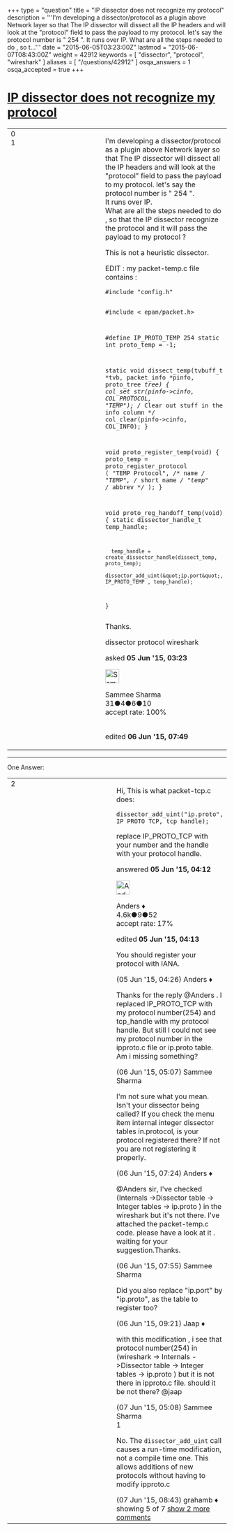 +++
type = "question"
title = "IP dissector does not recognize my protocol"
description = '''I&#x27;m developing a dissector/protocol as a plugin above Network layer so that The IP dissector will dissect all the IP headers and will look at the &quot;protocol&quot; field to pass the payload to my protocol. let&#x27;s say the protocol number is &quot; 254 &quot;. It runs over IP. What are all the steps needed to do , so t...'''
date = "2015-06-05T03:23:00Z"
lastmod = "2015-06-07T08:43:00Z"
weight = 42912
keywords = [ "dissector", "protocol", "wireshark" ]
aliases = [ "/questions/42912" ]
osqa_answers = 1
osqa_accepted = true
+++

<div class="headNormal">

# [IP dissector does not recognize my protocol](/questions/42912/ip-dissector-does-not-recognize-my-protocol)

</div>

<div id="main-body">

<div id="askform">

<table id="question-table" style="width:100%;"><colgroup><col style="width: 50%" /><col style="width: 50%" /></colgroup><tbody><tr class="odd"><td style="width: 30px; vertical-align: top"><div class="vote-buttons"><span id="post-42912-upvote" class="ajax-command post-vote up" rel="nofollow" title="I like this post (click again to cancel)"> </span><div id="post-42912-score" class="post-score" title="current number of votes">0</div><span id="post-42912-downvote" class="ajax-command post-vote down" rel="nofollow" title="I dont like this post (click again to cancel)"> </span> <span id="favorite-mark" class="ajax-command favorite-mark" rel="nofollow" title="mark/unmark this question as favorite (click again to cancel)"> </span><div id="favorite-count" class="favorite-count">1</div></div></td><td><div id="item-right"><div class="question-body"><p>I'm developing a dissector/protocol as a plugin above Network layer so that The IP dissector will dissect all the IP headers and will look at the "protocol" field to pass the payload to my protocol. let's say the protocol number is " 254 ".<br />
It runs over IP.<br />
What are all the steps needed to do , so that the IP dissector recognize the protocol and it will pass the payload to my protocol ?</p><p>This is not a heuristic dissector.</p><p>EDIT : my packet-temp.c file contains :</p><pre><code>#include &quot;config.h&quot;

#include &lt; epan/packet.h&gt;

#define IP_PROTO_TEMP 254
static int proto_temp = -1;

static void dissect_temp(tvbuff_t *tvb, packet_info *pinfo, proto_tree     *tree)
{
      col_set_str(pinfo-&gt;cinfo, COL_PROTOCOL, &quot;TEMP&quot;);
      /* Clear out stuff in the info column */
      col_clear(pinfo-&gt;cinfo, COL_INFO);
 }

 void proto_register_temp(void)
 {
       proto_temp = proto_register_protocol (
                 &quot;TEMP Protocol&quot;, /* name       */
                 &quot;TEMP&quot;,      /* short name */
                 &quot;temp&quot;       /* abbrev     */
                 );
  }

  void proto_reg_handoff_temp(void)
 {
      static dissector_handle_t temp_handle;

      temp_handle = create_dissector_handle(dissect_temp, proto_temp);
      dissector_add_uint(&quot;ip.port&quot;, IP_PROTO_TEMP , temp_handle);
 }</code></pre><p>Thanks.</p></div><div id="question-tags" class="tags-container tags"><span class="post-tag tag-link-dissector" rel="tag" title="see questions tagged &#39;dissector&#39;">dissector</span> <span class="post-tag tag-link-protocol" rel="tag" title="see questions tagged &#39;protocol&#39;">protocol</span> <span class="post-tag tag-link-wireshark" rel="tag" title="see questions tagged &#39;wireshark&#39;">wireshark</span></div><div id="question-controls" class="post-controls"></div><div class="post-update-info-container"><div class="post-update-info post-update-info-user"><p>asked <strong>05 Jun '15, 03:23</strong></p><img src="https://secure.gravatar.com/avatar/ea74f093a0efe137c7c114da864fa5cd?s=32&amp;d=identicon&amp;r=g" class="gravatar" width="32" height="32" alt="Sammee%20Sharma&#39;s gravatar image" /><p><span>Sammee Sharma</span><br />
<span class="score" title="31 reputation points">31</span><span title="4 badges"><span class="badge1">●</span><span class="badgecount">4</span></span><span title="6 badges"><span class="silver">●</span><span class="badgecount">6</span></span><span title="10 badges"><span class="bronze">●</span><span class="badgecount">10</span></span><br />
<span class="accept_rate" title="Rate of the user&#39;s accepted answers">accept rate:</span> <span title="Sammee Sharma has one accepted answer">100%</span> </br></br></p></div><div class="post-update-info post-update-info-edited"><p><span> edited <strong>06 Jun '15, 07:49</strong> </span></p></div></div><div id="comments-container-42912" class="comments-container"></div><div id="comment-tools-42912" class="comment-tools"></div><div class="clear"></div><div id="comment-42912-form-container" class="comment-form-container"></div><div class="clear"></div></div></td></tr></tbody></table>

------------------------------------------------------------------------

<div class="tabBar">

<span id="sort-top"></span>

<div class="headQuestions">

One Answer:

</div>

</div>

<span id="42916"></span>

<div id="answer-container-42916" class="answer accepted-answer">

<table style="width:100%;"><colgroup><col style="width: 50%" /><col style="width: 50%" /></colgroup><tbody><tr class="odd"><td style="width: 30px; vertical-align: top"><div class="vote-buttons"><span id="post-42916-upvote" class="ajax-command post-vote up" rel="nofollow" title="I like this post (click again to cancel)"> </span><div id="post-42916-score" class="post-score" title="current number of votes">2</div><span id="post-42916-downvote" class="ajax-command post-vote down" rel="nofollow" title="I dont like this post (click again to cancel)"> </span> <span class="accept-answer on" rel="nofollow" title="Sammee Sharma has selected this answer as the correct answer"> </span></div></td><td><div class="item-right"><div class="answer-body"><p>Hi, This is what packet-tcp.c does:</p><pre><code>dissector_add_uint(&quot;ip.proto&quot;, IP_PROTO_TCP, tcp_handle);</code></pre><p>replace IP_PROTO_TCP with your number and the handle with your protocol handle.</p></div><div class="answer-controls post-controls"></div><div class="post-update-info-container"><div class="post-update-info post-update-info-user"><p>answered <strong>05 Jun '15, 04:12</strong></p><img src="https://secure.gravatar.com/avatar/2d3d425a7a829209431fb38d326b53af?s=32&amp;d=identicon&amp;r=g" class="gravatar" width="32" height="32" alt="Anders&#39;s gravatar image" /><p><span>Anders ♦</span><br />
<span class="score" title="4578 reputation points"><span>4.6k</span></span><span title="9 badges"><span class="silver">●</span><span class="badgecount">9</span></span><span title="52 badges"><span class="bronze">●</span><span class="badgecount">52</span></span><br />
<span class="accept_rate" title="Rate of the user&#39;s accepted answers">accept rate:</span> <span title="Anders has 56 accepted answers">17%</span></p></div><div class="post-update-info post-update-info-edited"><p><span> edited <strong>05 Jun '15, 04:13</strong> </span></p></div></div><div id="comments-container-42916" class="comments-container"><span id="42918"></span><div id="comment-42918" class="comment"><div id="post-42918-score" class="comment-score"></div><div class="comment-text"><p>You should register your protocol with IANA.</p></div><div id="comment-42918-info" class="comment-info"><span class="comment-age">(05 Jun '15, 04:26)</span> <span class="comment-user userinfo">Anders ♦</span></div></div><span id="42938"></span><div id="comment-42938" class="comment"><div id="post-42938-score" class="comment-score"></div><div class="comment-text"><p>Thanks for the reply <span>@Anders</span> . I replaced IP_PROTO_TCP with my protocol number(254) and tcp_handle with my protocol handle. But still I could not see my protocol number in the ipproto.c file or ip.proto table. Am i missing something?</p></div><div id="comment-42938-info" class="comment-info"><span class="comment-age">(06 Jun '15, 05:07)</span> <span class="comment-user userinfo">Sammee Sharma</span></div></div><span id="42939"></span><div id="comment-42939" class="comment"><div id="post-42939-score" class="comment-score"></div><div class="comment-text"><p>I'm not sure what you mean. Isn't your dissector being called? If you check the menu item internal integer dissector tables in.protocol, is your protocol registered there? If not you are not registering it properly.</p></div><div id="comment-42939-info" class="comment-info"><span class="comment-age">(06 Jun '15, 07:24)</span> <span class="comment-user userinfo">Anders ♦</span></div></div><span id="42940"></span><div id="comment-42940" class="comment"><div id="post-42940-score" class="comment-score"></div><div class="comment-text"><p><span></span><span>@Anders</span> sir, I've checked (Internals -&gt;Dissector table -&gt; Integer tables -&gt; ip.proto ) in the wireshark but it's not there. I've attached the packet-temp.c code. please have a look at it . waiting for your suggestion.Thanks.</p></div><div id="comment-42940-info" class="comment-info"><span class="comment-age">(06 Jun '15, 07:55)</span> <span class="comment-user userinfo">Sammee Sharma</span></div></div><span id="42941"></span><div id="comment-42941" class="comment not_top_scorer"><div id="post-42941-score" class="comment-score"></div><div class="comment-text"><p>Did you also replace "ip.port" by "ip.proto", as the table to register too?</p></div><div id="comment-42941-info" class="comment-info"><span class="comment-age">(06 Jun '15, 09:21)</span> <span class="comment-user userinfo">Jaap ♦</span></div></div><span id="42942"></span><div id="comment-42942" class="comment not_top_scorer"><div id="post-42942-score" class="comment-score"></div><div class="comment-text"><p>with this modification , i see that protocol number(254) in (wireshark -&gt; Internals -&gt;Dissector table -&gt; Integer tables -&gt; ip.proto ) but it is not there in ipproto.c file. should it be not there? <span>@jaap</span></p></div><div id="comment-42942-info" class="comment-info"><span class="comment-age">(07 Jun '15, 05:08)</span> <span class="comment-user userinfo">Sammee Sharma</span></div></div><span id="42945"></span><div id="comment-42945" class="comment"><div id="post-42945-score" class="comment-score">1</div><div class="comment-text"><p>No. The <code>dissector_add_uint</code> call causes a run-time modification, not a compile time one. This allows additions of new protocols without having to modify ipproto.c</p></div><div id="comment-42945-info" class="comment-info"><span class="comment-age">(07 Jun '15, 08:43)</span> <span class="comment-user userinfo">grahamb ♦</span></div></div></div><div id="comment-tools-42916" class="comment-tools"><span class="comments-showing"> showing 5 of 7 </span> <a href="#" class="show-all-comments-link">show 2 more comments</a></div><div class="clear"></div><div id="comment-42916-form-container" class="comment-form-container"></div><div class="clear"></div></div></td></tr></tbody></table>

</div>

<div class="paginator-container-left">

</div>

</div>

</div>

